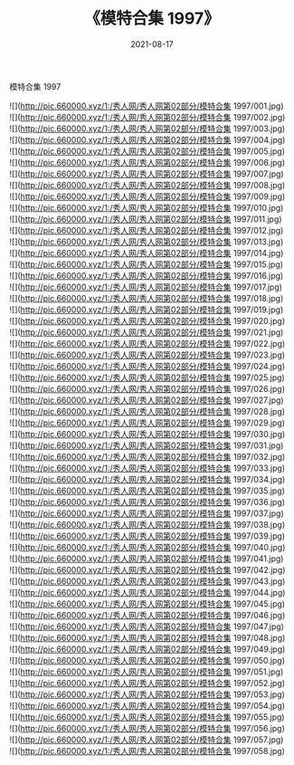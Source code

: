 ﻿---
layout: post
title:  《模特合集 1997》
date:   2021-08-17
img: http://pic.660000.xyz/1:/秀人网/秀人网第02部分/模特合集 1997/000.jpg
categories: [美女, 清纯, 唯美]
---

模特合集 1997

  ![](http://pic.660000.xyz/1:/秀人网/秀人网第02部分/模特合集 1997/001.jpg) <br> ![](http://pic.660000.xyz/1:/秀人网/秀人网第02部分/模特合集 1997/002.jpg) <br> ![](http://pic.660000.xyz/1:/秀人网/秀人网第02部分/模特合集 1997/003.jpg) <br> ![](http://pic.660000.xyz/1:/秀人网/秀人网第02部分/模特合集 1997/004.jpg) <br> ![](http://pic.660000.xyz/1:/秀人网/秀人网第02部分/模特合集 1997/005.jpg) <br> ![](http://pic.660000.xyz/1:/秀人网/秀人网第02部分/模特合集 1997/006.jpg) <br> ![](http://pic.660000.xyz/1:/秀人网/秀人网第02部分/模特合集 1997/007.jpg) <br> ![](http://pic.660000.xyz/1:/秀人网/秀人网第02部分/模特合集 1997/008.jpg) <br> ![](http://pic.660000.xyz/1:/秀人网/秀人网第02部分/模特合集 1997/009.jpg) <br> ![](http://pic.660000.xyz/1:/秀人网/秀人网第02部分/模特合集 1997/010.jpg) <br> ![](http://pic.660000.xyz/1:/秀人网/秀人网第02部分/模特合集 1997/011.jpg) <br> ![](http://pic.660000.xyz/1:/秀人网/秀人网第02部分/模特合集 1997/012.jpg) <br> ![](http://pic.660000.xyz/1:/秀人网/秀人网第02部分/模特合集 1997/013.jpg) <br> ![](http://pic.660000.xyz/1:/秀人网/秀人网第02部分/模特合集 1997/014.jpg) <br> ![](http://pic.660000.xyz/1:/秀人网/秀人网第02部分/模特合集 1997/015.jpg) <br> ![](http://pic.660000.xyz/1:/秀人网/秀人网第02部分/模特合集 1997/016.jpg) <br> ![](http://pic.660000.xyz/1:/秀人网/秀人网第02部分/模特合集 1997/017.jpg) <br> ![](http://pic.660000.xyz/1:/秀人网/秀人网第02部分/模特合集 1997/018.jpg) <br> ![](http://pic.660000.xyz/1:/秀人网/秀人网第02部分/模特合集 1997/019.jpg) <br> ![](http://pic.660000.xyz/1:/秀人网/秀人网第02部分/模特合集 1997/020.jpg) <br> ![](http://pic.660000.xyz/1:/秀人网/秀人网第02部分/模特合集 1997/021.jpg) <br> ![](http://pic.660000.xyz/1:/秀人网/秀人网第02部分/模特合集 1997/022.jpg) <br> ![](http://pic.660000.xyz/1:/秀人网/秀人网第02部分/模特合集 1997/023.jpg) <br> ![](http://pic.660000.xyz/1:/秀人网/秀人网第02部分/模特合集 1997/024.jpg) <br> ![](http://pic.660000.xyz/1:/秀人网/秀人网第02部分/模特合集 1997/025.jpg) <br> ![](http://pic.660000.xyz/1:/秀人网/秀人网第02部分/模特合集 1997/026.jpg) <br> ![](http://pic.660000.xyz/1:/秀人网/秀人网第02部分/模特合集 1997/027.jpg) <br> ![](http://pic.660000.xyz/1:/秀人网/秀人网第02部分/模特合集 1997/028.jpg) <br> ![](http://pic.660000.xyz/1:/秀人网/秀人网第02部分/模特合集 1997/029.jpg) <br> ![](http://pic.660000.xyz/1:/秀人网/秀人网第02部分/模特合集 1997/030.jpg) <br> ![](http://pic.660000.xyz/1:/秀人网/秀人网第02部分/模特合集 1997/031.jpg) <br> ![](http://pic.660000.xyz/1:/秀人网/秀人网第02部分/模特合集 1997/032.jpg) <br> ![](http://pic.660000.xyz/1:/秀人网/秀人网第02部分/模特合集 1997/033.jpg) <br> ![](http://pic.660000.xyz/1:/秀人网/秀人网第02部分/模特合集 1997/034.jpg) <br> ![](http://pic.660000.xyz/1:/秀人网/秀人网第02部分/模特合集 1997/035.jpg) <br> ![](http://pic.660000.xyz/1:/秀人网/秀人网第02部分/模特合集 1997/036.jpg) <br> ![](http://pic.660000.xyz/1:/秀人网/秀人网第02部分/模特合集 1997/037.jpg) <br> ![](http://pic.660000.xyz/1:/秀人网/秀人网第02部分/模特合集 1997/038.jpg) <br> ![](http://pic.660000.xyz/1:/秀人网/秀人网第02部分/模特合集 1997/039.jpg) <br> ![](http://pic.660000.xyz/1:/秀人网/秀人网第02部分/模特合集 1997/040.jpg) <br> ![](http://pic.660000.xyz/1:/秀人网/秀人网第02部分/模特合集 1997/041.jpg) <br> ![](http://pic.660000.xyz/1:/秀人网/秀人网第02部分/模特合集 1997/042.jpg) <br> ![](http://pic.660000.xyz/1:/秀人网/秀人网第02部分/模特合集 1997/043.jpg) <br> ![](http://pic.660000.xyz/1:/秀人网/秀人网第02部分/模特合集 1997/044.jpg) <br> ![](http://pic.660000.xyz/1:/秀人网/秀人网第02部分/模特合集 1997/045.jpg) <br> ![](http://pic.660000.xyz/1:/秀人网/秀人网第02部分/模特合集 1997/046.jpg) <br> ![](http://pic.660000.xyz/1:/秀人网/秀人网第02部分/模特合集 1997/047.jpg) <br> ![](http://pic.660000.xyz/1:/秀人网/秀人网第02部分/模特合集 1997/048.jpg) <br> ![](http://pic.660000.xyz/1:/秀人网/秀人网第02部分/模特合集 1997/049.jpg) <br> ![](http://pic.660000.xyz/1:/秀人网/秀人网第02部分/模特合集 1997/050.jpg) <br> ![](http://pic.660000.xyz/1:/秀人网/秀人网第02部分/模特合集 1997/051.jpg) <br> ![](http://pic.660000.xyz/1:/秀人网/秀人网第02部分/模特合集 1997/052.jpg) <br> ![](http://pic.660000.xyz/1:/秀人网/秀人网第02部分/模特合集 1997/053.jpg) <br> ![](http://pic.660000.xyz/1:/秀人网/秀人网第02部分/模特合集 1997/054.jpg) <br> ![](http://pic.660000.xyz/1:/秀人网/秀人网第02部分/模特合集 1997/055.jpg) <br> ![](http://pic.660000.xyz/1:/秀人网/秀人网第02部分/模特合集 1997/056.jpg) <br> ![](http://pic.660000.xyz/1:/秀人网/秀人网第02部分/模特合集 1997/057.jpg) <br> ![](http://pic.660000.xyz/1:/秀人网/秀人网第02部分/模特合集 1997/058.jpg) <br>